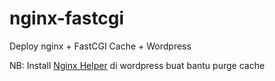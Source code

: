 # nginx-fastcgi
Deploy nginx + FastCGI Cache + Wordpress

NB: Install [Nginx Helper](https://wordpress.org/plugins/nginx-helper/) di wordpress buat bantu purge cache
